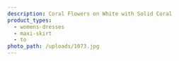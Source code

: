 ```yaml
---
description: Coral Flowers on White with Solid Coral
product_types:
  - womens-dresses
  - maxi-skirt
  - to
photo_path: /uploads/1073.jpg
---
```

